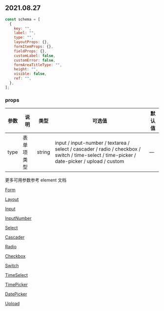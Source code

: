 ## 2021.08.27

```javascript
const schema = [
  {
    key: "",
    label: "",
    type: "",
    layoutProps: {},
    formItemProps: {},
    fieldProps: {},
    customLabel: false,
    customError: false,
    formAreaTitleType: "",
    height: "",
    visible: false,
    ref: "",
  },
];
```

### props

| 参数 | 说明       | 类型   | 可选值                                                                                                                                      | 默认值 |
| ---- | ---------- | ------ | ------------------------------------------------------------------------------------------------------------------------------------------- | ------ |
| type | 表单项类型 | string | input / input-number / textarea / select / cascader / radio / checkbox / switch / time-select / time-picker / date-picker / upload / custom | —      |

更多可用参数参考 element 文档

[Form](https://element-plus.org/#/zh-CN/component/form)

[Layout](https://element-plus.org/#/zh-CN/component/layout)

[Input](https://element-plus.org/#/zh-CN/component/input)

[InputNumber](https://element-plus.org/#/zh-CN/component/input-number)

[Select](https://element-plus.org/#/zh-CN/component/select)

[Cascader](https://element-plus.org/#/zh-CN/component/cascader)

[Radio](https://element-plus.org/#/zh-CN/component/radio)

[Checkbox](https://element-plus.org/#/zh-CN/component/checkbox)

[Switch](https://element-plus.org/#/zh-CN/component/switch)

[TimeSelect](https://element-plus.org/#/zh-CN/component/time-select)

[TimePicker](https://element-plus.org/#/zh-CN/component/time-picker)

[DatePicker](https://element-plus.org/#/zh-CN/component/date-picker)

[Upload](https://element-plus.org/#/zh-CN/component/upload)
